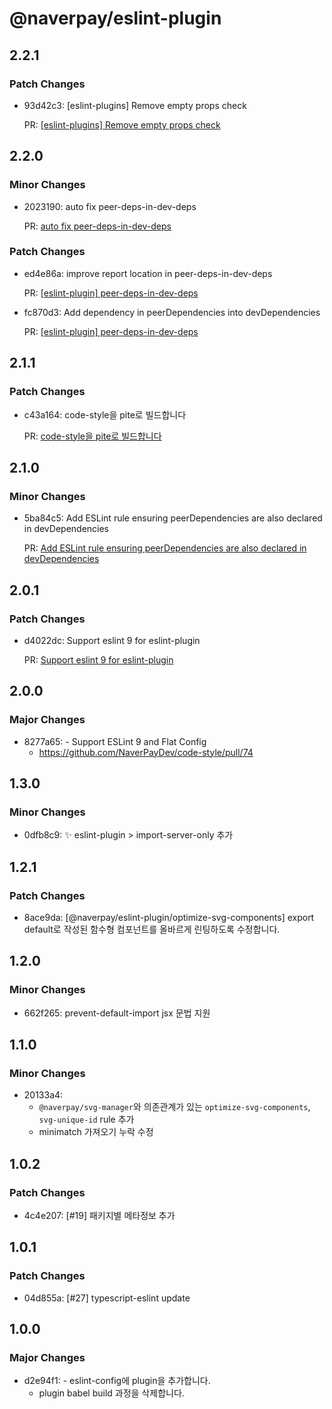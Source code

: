 # @naverpay/eslint-plugin

## 2.2.1

### Patch Changes

- 93d42c3: [eslint-plugins] Remove empty props check

  PR: [[eslint-plugins] Remove empty props check](https://github.com/NaverPayDev/code-style/pull/124)

## 2.2.0

### Minor Changes

- 2023190: auto fix peer-deps-in-dev-deps

  PR: [auto fix peer-deps-in-dev-deps](https://github.com/NaverPayDev/code-style/pull/103)

### Patch Changes

- ed4e86a: improve report location in peer-deps-in-dev-deps

  PR: [[eslint-plugin] peer-deps-in-dev-deps](https://github.com/NaverPayDev/code-style/pull/102)

- fc870d3: Add dependency in peerDependencies into devDependencies

  PR: [[eslint-plugin] peer-deps-in-dev-deps](https://github.com/NaverPayDev/code-style/pull/102)

## 2.1.1

### Patch Changes

- c43a164: code-style을 pite로 빌드합니다

  PR: [code-style을 pite로 빌드합니다](https://github.com/NaverPayDev/code-style/pull/96)

## 2.1.0

### Minor Changes

- 5ba84c5: Add ESLint rule ensuring peerDependencies are also declared in devDependencies

  PR: [Add ESLint rule ensuring peerDependencies are also declared in devDependencies](https://github.com/NaverPayDev/code-style/pull/90)

## 2.0.1

### Patch Changes

- d4022dc: Support eslint 9 for eslint-plugin

  PR: [Support eslint 9 for eslint-plugin](https://github.com/NaverPayDev/code-style/pull/79)

## 2.0.0

### Major Changes

- 8277a65: - Support ESLint 9 and Flat Config
  - <https://github.com/NaverPayDev/code-style/pull/74>

## 1.3.0

### Minor Changes

- 0dfb8c9: ✨ eslint-plugin > import-server-only 추가

## 1.2.1

### Patch Changes

- 8ace9da: [@naverpay/eslint-plugin/optimize-svg-components] export default로 작성된 함수형 컴포넌트를 올바르게 린팅하도록 수정합니다.

## 1.2.0

### Minor Changes

- 662f265: prevent-default-import jsx 문법 지원

## 1.1.0

### Minor Changes

- 20133a4:
  - `@naverpay/svg-manager`와 의존관계가 있는 `optimize-svg-components`, `svg-unique-id` rule 추가
  - minimatch 가져오기 누락 수정

## 1.0.2

### Patch Changes

- 4c4e207: [#19] 패키지별 메타정보 추가

## 1.0.1

### Patch Changes

- 04d855a: [#27] typescript-eslint update

## 1.0.0

### Major Changes

- d2e94f1: - eslint-config에 plugin을 추가합니다.
  - plugin babel build 과정을 삭제합니다.
